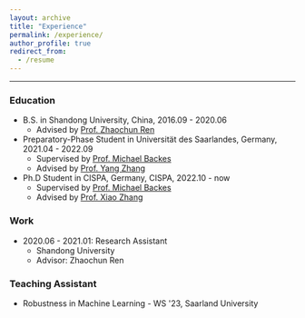 ```yaml
---
layout: archive
title: "Experience"
permalink: /experience/
author_profile: true
redirect_from:
  - /resume
---
```


-------------------------------------

### Education
* B.S. in Shandong University, China, 2016.09 - 2020.06
  * Advised by <a href="https://renzhaochun.github.io/" target="_blank">Prof. Zhaochun Ren</a>
* Preparatory-Phase Student in Universität des Saarlandes, Germany, 2021.04 - 2022.09
  * Supervised by <a href="https://michaelbackes.eu/" target="_blank">Prof. Michael Backes</a>
  * Advised by <a href="https://yangzhangalmo.github.io/" target="_blank">Prof. Yang Zhang</a>
* Ph.D Student in CISPA, Germany, CISPA, 2022.10 - now
  * Supervised by <a href="https://michaelbackes.eu/" target="_blank">Prof. Michael Backes</a>
  * Advised by <a href="https://xiao-zhang.net/" target="_blank">Prof. Xiao Zhang</a>

### Work
* 2020.06 - 2021.01: Research Assistant
  * Shandong University
  * Advisor: Zhaochun Ren

### Teaching Assistant
* Robustness in Machine Learning - WS '23, Saarland University
